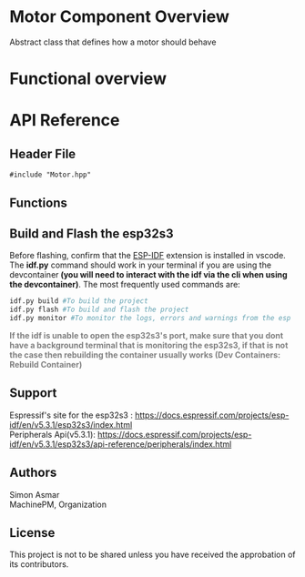 # Motor Component Overview
Abstract class that defines how a motor should behave



# Functional overview

# API Reference

## Header File
```
#include "Motor.hpp"
```

## Functions


## Build and Flash the esp32s3
Before flashing, confirm that the [ESP-IDF](vscode:extension/espressif.esp-idf-extension) extension is installed in vscode. The <b>idf.py</b> command should work in your terminal if you are using the devcontainer<b> (you will need to interact with the idf via the cli when using the devcontainer)</b>. The most frequently used commands are: 
```bash
idf.py build #To build the project
idf.py flash #To build and flash the project
idf.py monitor #To monitor the logs, errors and warnings from the esp
```
<b style="color:grey">
If the idf is unable to open the esp32s3's port, make sure that you dont have a background terminal that is monitoring the esp32s3, if that is not the case then rebuilding the container usually works (Dev Containers: Rebuild Container)
</b>

## Support
Espressif's site for the esp32s3 : https://docs.espressif.com/projects/esp-idf/en/v5.3.1/esp32s3/index.html
<br>
Peripherals Api(v5.3.1): https://docs.espressif.com/projects/esp-idf/en/v5.3.1/esp32s3/api-reference/peripherals/index.html


## Authors 
Simon Asmar
<br>MachinePM, Organization
## License
This project is not to be shared unless you have received the approbation of its contributors.
